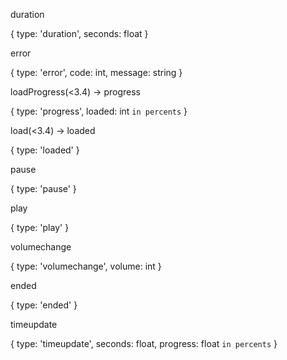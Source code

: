 duration

{
	type: 'duration',
	seconds: float
}

error

{
	type: 'error',
	code: int,
	message: string
}

loadProgress(<3.4) -> progress

{
	type: 'progress',
	loaded: int	`in percents`
}

load(<3.4) -> loaded

{
	type: 'loaded'
}

pause

{
	type: 'pause'
}

play

{
	type: 'play'
}

volumechange

{
	type: 'volumechange',
	volume: int
}

ended

{
	type: 'ended'
}

timeupdate

{
	type: 'timeupdate',
	seconds: float,
	progress: float `in percents`
}